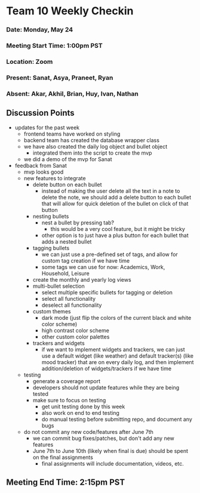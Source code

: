 # Team 10 Weekly Checkin
### Date: Monday, May 24
### Meeting Start Time: 1:00pm PST
### Location: Zoom
### Present: Sanat, Asya, Praneet, Ryan
### Absent: Akar, Akhil, Brian, Huy, Ivan, Nathan
## Discussion Points
- updates for the past week
  - frontend teams have worked on styling
  - backend team has created the database wrapper class
  - we have also created the daily log object and bullet object
    - integrated them into the script to create the mvp
  - we did a demo of the mvp for Sanat
- feedback from Sanat
  - mvp looks good
  - new features to integrate
    - delete button on each bullet
      - instead of making the user delete all the text in a note to delete the note, we should add a delete button to each bullet that will allow for quick deletion of the bullet on click of that button
    - nesting bullets
      - nest a bullet by pressing tab?
        - this would be a very cool feature, but it might be tricky
      - other option is to just have a plus button for each bullet that adds a nested bullet
    - tagging bullets
      - we can just use a pre-defined set of tags, and allow for custom tag creation if we have time
      - some tags we can use for now: Academics, Work, Household, Leisure
    - create the monthly and yearly log views
    - multi-bullet selection
      - select multiple specific bullets for tagging or deletion
      - select all functionality
      - deselect all functionality
    - custom themes
      - dark mode (just flip the colors of the current black and white color scheme)
      - high contrast color scheme
      - other custom color palettes
    - trackers and widgets
      - if we want to implement widgets and trackers, we can just use a default widget (like weather) and default tracker(s) (like mood tracker) that are on every daily log, and then implement addition/deletion of widgets/trackers if we have time
  - testing
    - generate a coverage report
    - developers should not update features while they are being tested
    - make sure to focus on testing
      - get unit testing done by this week
      - also work on end to end testing
      - do manual testing before submitting repo, and document any bugs
  - do not commit any new code/features after June 7th
    - we can commit bug fixes/patches, but don't add any new features
    - June 7th to June 10th (likely when final is due) should be spent on the final assignments
      - final assignments will include documentation, videos, etc.
## Meeting End Time: 2:15pm PST
